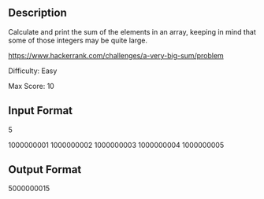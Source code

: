 ## Description
Calculate and print the sum of the elements in an array, keeping in mind that some of those integers may be quite large.

https://www.hackerrank.com/challenges/a-very-big-sum/problem

Difficulty: Easy

Max Score: 10

## Input Format

5

1000000001 1000000002 1000000003 1000000004 1000000005

## Output Format


5000000015
